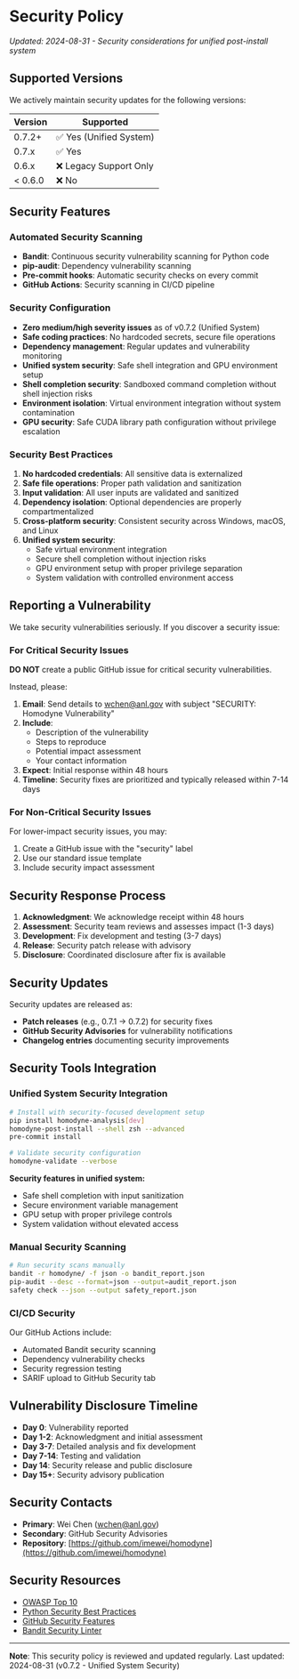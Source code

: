 # Security Policy

*Updated: 2024-08-31 - Security considerations for unified post-install system*

## Supported Versions

We actively maintain security updates for the following versions:

| Version | Supported | 
| ------- | ------------------ | 
| 0.7.2+ | ✅ Yes (Unified System) | 
| 0.7.x | ✅ Yes | 
| 0.6.x | ❌ Legacy Support Only |
| < 0.6.0 | ❌ No |

## Security Features

### Automated Security Scanning

- **Bandit**: Continuous security vulnerability scanning for Python code
- **pip-audit**: Dependency vulnerability scanning
- **Pre-commit hooks**: Automatic security checks on every commit
- **GitHub Actions**: Security scanning in CI/CD pipeline

### Security Configuration

- **Zero medium/high severity issues** as of v0.7.2 (Unified System)
- **Safe coding practices**: No hardcoded secrets, secure file operations
- **Dependency management**: Regular updates and vulnerability monitoring
- **Unified system security**: Safe shell integration and GPU environment setup
- **Shell completion security**: Sandboxed command completion without shell injection risks
- **Environment isolation**: Virtual environment integration without system contamination
- **GPU security**: Safe CUDA library path configuration without privilege escalation

### Security Best Practices

1. **No hardcoded credentials**: All sensitive data is externalized
1. **Safe file operations**: Proper path validation and sanitization
1. **Input validation**: All user inputs are validated and sanitized
1. **Dependency isolation**: Optional dependencies are properly compartmentalized
1. **Cross-platform security**: Consistent security across Windows, macOS, and Linux
1. **Unified system security**: 
   - Safe virtual environment integration
   - Secure shell completion without injection risks
   - GPU environment setup with proper privilege separation
   - System validation with controlled environment access

## Reporting a Vulnerability

We take security vulnerabilities seriously. If you discover a security issue:

### For Critical Security Issues

**DO NOT** create a public GitHub issue for critical security vulnerabilities.

Instead, please:

1. **Email**: Send details to [wchen@anl.gov](mailto:wchen@anl.gov) with subject
   "SECURITY: Homodyne Vulnerability"
1. **Include**:
   - Description of the vulnerability
   - Steps to reproduce
   - Potential impact assessment
   - Your contact information
1. **Expect**: Initial response within 48 hours
1. **Timeline**: Security fixes are prioritized and typically released within 7-14 days

### For Non-Critical Security Issues

For lower-impact security issues, you may:

1. Create a GitHub issue with the "security" label
1. Use our standard issue template
1. Include security impact assessment

## Security Response Process

1. **Acknowledgment**: We acknowledge receipt within 48 hours
1. **Assessment**: Security team reviews and assesses impact (1-3 days)
1. **Development**: Fix development and testing (3-7 days)
1. **Release**: Security patch release with advisory
1. **Disclosure**: Coordinated disclosure after fix is available

## Security Updates

Security updates are released as:

- **Patch releases** (e.g., 0.7.1 → 0.7.2) for security fixes
- **GitHub Security Advisories** for vulnerability notifications
- **Changelog entries** documenting security improvements

## Security Tools Integration

### Unified System Security Integration

```bash
# Install with security-focused development setup
pip install homodyne-analysis[dev]
homodyne-post-install --shell zsh --advanced
pre-commit install

# Validate security configuration
homodyne-validate --verbose
```

**Security features in unified system:**
- Safe shell completion with input sanitization
- Secure environment variable management
- GPU setup with proper privilege controls
- System validation without elevated access

### Manual Security Scanning

```bash
# Run security scans manually
bandit -r homodyne/ -f json -o bandit_report.json
pip-audit --desc --format=json --output=audit_report.json
safety check --json --output safety_report.json
```

### CI/CD Security

Our GitHub Actions include:

- Automated Bandit security scanning
- Dependency vulnerability checks
- Security regression testing
- SARIF upload to GitHub Security tab

## Vulnerability Disclosure Timeline

- **Day 0**: Vulnerability reported
- **Day 1-2**: Acknowledgment and initial assessment
- **Day 3-7**: Detailed analysis and fix development
- **Day 7-14**: Testing and validation
- **Day 14**: Security release and public disclosure
- **Day 15+**: Security advisory publication

## Security Contacts

- **Primary**: Wei Chen ([wchen@anl.gov](mailto:wchen@anl.gov))
- **Secondary**: GitHub Security Advisories
- **Repository**:
  [https://github.com/imewei/homodyne](https://github.com/imewei/homodyne)

## Security Resources

- [OWASP Top 10](https://owasp.org/www-project-top-ten/)
- [Python Security Best Practices](https://python.org/dev/security/)
- [GitHub Security Features](https://github.com/features/security)
- [Bandit Security Linter](https://bandit.readthedocs.io/)

______________________________________________________________________

**Note**: This security policy is reviewed and updated regularly. Last updated:
2024-08-31 (v0.7.2 - Unified System Security)
